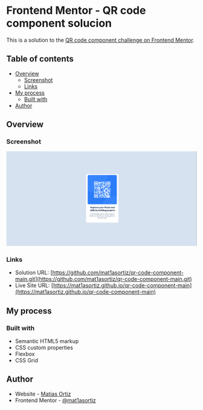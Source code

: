 # Frontend Mentor - QR code component solucion

This is a solution to the [QR code component challenge on Frontend Mentor](https://www.frontendmentor.io/challenges/qr-code-component-iux_sIO_H).

## Table of contents

- [Overview](#overview)
  - [Screenshot](#screenshot)
  - [Links](#links)
- [My process](#my-process)
  - [Built with](#built-with)
- [Author](#author)


## Overview

### Screenshot

![](./screenshot.PNG)

### Links

- Solution URL: [https://github.com/mat1asortiz/qr-code-component-main.git](https://github.com/mat1asortiz/qr-code-component-main.git)
- Live Site URL: [https://mat1asortiz.github.io/qr-code-component-main](https://mat1asortiz.github.io/qr-code-component-main)

## My process

### Built with

- Semantic HTML5 markup
- CSS custom properties
- Flexbox
- CSS Grid

## Author

- Website - [Matias Ortiz](https://portafolio-matias-ortiz.000webhostapp.com/)
- Frontend Mentor - [@mat1asortiz](https://www.frontendmentor.io/profile/mat1asortiz)
